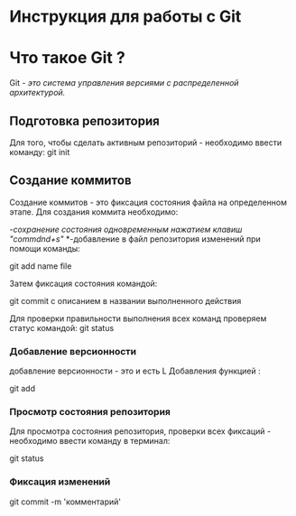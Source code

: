 # **Инструкция для работы с Git** 

# Что такое Git ?
Git - *это система управления версиями с распределенной архитектурой.*

## Подготовка репозитория
Для того, чтобы сделать активным репозиторий - необходимо ввести команду:
git init
## Создание коммитов
Создание коммитов - это фиксация состояния файла на определенном этапе. Для создания коммита необходимо:
    
    
    
*-сохранение состояния одновременным нажатием клавиш "commdnd+s"*
*-добавление в файл репозитория изменений при помощи команды:

git add  name file

Затем фиксация состояния командой:

git commit с описанием в названии выполненного действия

Для проверки правильности выполнения всех команд проверяем статус командой: 
git status
### Добавление версионности
добавление версионности - это и есть L
Добавления функцией 
:

git add

### Просмотр состояния репозитория
Для просмотра состояния репозитория, проверки всех фиксаций - необходимо ввести команду в терминал: 

git status

### Фиксация изменений

git commit -m 'комментарий' 
